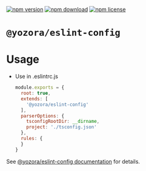[![npm version](https://img.shields.io/npm/v/@yozora/eslint-config.svg)](https://www.npmjs.com/package/@yozora/eslint-config)
[![npm download](https://img.shields.io/npm/dm/@yozora/eslint-config.svg)](https://www.npmjs.com/package/@yozora/eslint-config)
[![npm license](https://img.shields.io/npm/l/@yozora/eslint-config.svg)](https://www.npmjs.com/package/@yozora/eslint-config)


# `@yozora/eslint-config`


# Usage

  * Use in .eslintrc.js
    ```javascript
    module.exports = {
      root: true,
      extends: [
        '@yozora/eslint-config'
      ],
      parserOptions: {
        tsconfigRootDir: __dirname,
        project: './tsconfig.json'
      },
      rules: {
      }
    }
    ```

See [@yozora/eslint-config documentation](https://yozora.guanghechen.com/docs/package/eslint-config) for details.
